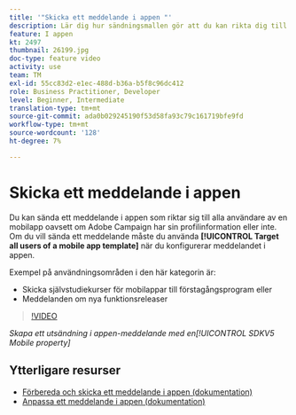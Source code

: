 ```yaml
---
title: '"Skicka ett meddelande i appen "'
description: Lär dig hur sändningsmallen gör att du kan rikta dig till alla användare i din mobilapp.
feature: I appen
kt: 2497
thumbnail: 26199.jpg
doc-type: feature video
activity: use
team: TM
exl-id: 55cc83d2-e1ec-488d-b36a-b5f8c96dc412
role: Business Practitioner, Developer
level: Beginner, Intermediate
translation-type: tm+mt
source-git-commit: ada0b029245190f53d58fa93c79c161719bfe9fd
workflow-type: tm+mt
source-wordcount: '128'
ht-degree: 7%

---
```


# Skicka ett meddelande i appen

Du kan sända ett meddelande i appen som riktar sig till alla användare av en mobilapp oavsett om Adobe Campaign har sin profilinformation eller inte. Om du vill sända ett meddelande måste du använda **[!UICONTROL Target all users of a mobile app template]** när du konfigurerar meddelandet i appen.

Exempel på användningsområden i den här kategorin är:

* Skicka självstudiekurser för mobilappar till förstagångsprogram eller
* Meddelanden om nya funktionsreleaser

>[!VIDEO](https://video.tv.adobe.com/v/26199?quality=12)

*Skapa ett utsändning i appen-meddelande med en[!UICONTROL SDKV5 Mobile property]*

## Ytterligare resurser

* [Förbereda och skicka ett meddelande i appen (dokumentation)](https://docs.adobe.com/content/help/en/campaign-standard/using/communication-channels/in-app-messaging/preparing-and-sending-an-in-app-message.html)
* [Anpassa ett meddelande i appen (dokumentation)](https://docs.adobe.com/content/help/en/campaign-standard/using/communication-channels/in-app-messaging/customizing-an-in-app-message.html)
